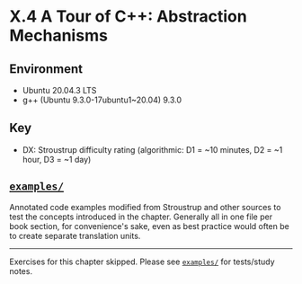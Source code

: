 # X.4 A Tour of C++: Abstraction Mechanisms

## Environment
- Ubuntu 20.04.3 LTS
- g++ (Ubuntu 9.3.0-17ubuntu1~20.04) 9.3.0

## Key
- DX: Stroustrup difficulty rating (algorithmic: D1 = ~10 minutes, D2 = ~1 hour, D3 = ~1 day)

## [`examples/`](./examples/)
Annotated code examples modified from Stroustrup and other sources to test the concepts introduced in the chapter. Generally all in one file per book section, for convenience's sake, even as best practice would often be to create separate translation units.

---

Exercises for this chapter skipped. Please see [`examples/`](./examples/) for tests/study notes.
